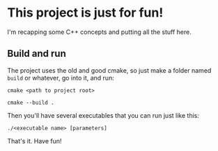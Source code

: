# This project is just for fun!
I'm recapping some C++ concepts and putting all the stuff here.

## Build and run

The project uses the old and good cmake, so just make a folder named `build` or whatever, go into it, and run:

```
cmake <path to project root>

cmake --build .
```

Then you'll have several executables that you can run just like this:

```
./<executable name> [parameters]
```

That's it. Have fun!